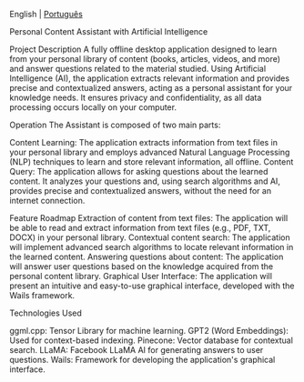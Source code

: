 English | [Português](readme.pt.md)

Personal Content Assistant with Artificial Intelligence

Project Description
A fully offline desktop application designed to learn from your personal library of content (books, articles, videos, and more) and answer questions related to the material studied. Using Artificial Intelligence (AI), the application extracts relevant information and provides precise and contextualized answers, acting as a personal assistant for your knowledge needs. It ensures privacy and confidentiality, as all data processing occurs locally on your computer.

Operation
The Assistant is composed of two main parts:

Content Learning: The application extracts information from text files in your personal library and employs advanced Natural Language Processing (NLP) techniques to learn and store relevant information, all offline.
Content Query: The application allows for asking questions about the learned content. It analyzes your questions and, using search algorithms and AI, provides precise and contextualized answers, without the need for an internet connection.

Feature Roadmap
Extraction of content from text files: The application will be able to read and extract information from text files (e.g., PDF, TXT, DOCX) in your personal library.
Contextual content search: The application will implement advanced search algorithms to locate relevant information in the learned content.
Answering questions about content: The application will answer user questions based on the knowledge acquired from the personal content library.
Graphical User Interface: The application will present an intuitive and easy-to-use graphical interface, developed with the Wails framework.

Technologies Used

ggml.cpp: Tensor Library for machine learning.
GPT2 (Word Embeddings): Used for context-based indexing.
Pinecone: Vector database for contextual search.
LLaMA: Facebook LLaMA AI for generating answers to user questions.
Wails: Framework for developing the application's graphical interface.
